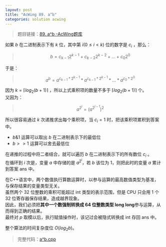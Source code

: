 ```yaml
---
layout: post
title: "AcWing 89. a^b"
categories: solution acwing
---
```


> 题目链接：<a href="https://www.acwing.com/problem/content/91/" target="_blank">89. a^b -AcWing题库</a>

如果 $b$ 在二进制表示下有 $k$ 位，其中第 $i(0\le i<k)$ 位的数字是 $c_i$ ，那么：
> $$b=c_{k-1}2^{k-1}+c_{k-2}2^{k-2}+…+c_{0}2^{0}$$

于是：
> $${a^b}=a^{c_{k-1}*2^{k-1}}*a^{c_{k-1}*2^{k-1}}*…*a^{c_0*2^0}$$

因为 $k=\lceil{log_2(b+1)}\rceil$ ，所以上式乘积项的数量不多于 $\lceil{log_2(b+1)}\rceil$ 个。  
又因为：
> $$a^{2^i}=(a^{2^{i-1}})^2$$

所以很容易通过 $k$ 次递推求出每个乘积项，当 $c_i=1$ 时，把该乘积项累积到答案中。  
* $b\&1$ 运算可以取出 $b$ 在二进制表示下的最低位
* $b>>1$ 运算可以舍去最低位  
  
在递推的过程中将二者结合，就可以遍历 $b$ 在二进制表示下的所有数位 $c_i$ 。  
在循环到 $i$ 次是，变量 $a$ 中存储的是 $a^{2^i}$，若 $b$ 该位为 1，则把此时的变量 $a$ 累计到答案 ans 中。  

在C++语言中，两个数值执行算数运算时，以参与运算的最高数值类型为基准，与保存结果的变量类型无关。  
虽然两个 32 位整数的乘积可能超过 int 类型的表示范围，但是 CPU 只会用 1 个 32 位寄存器保存结果，造成越界现象。  
因此，我们必须把**其中一个数强制转换成 64 位整数类型 long long**参与运算，从而得到正确的结果。  
最终对 $p$ 取模以后，执行赋值操作时，该记过会被隐式转换成 int 存回 ans 中。

整个算法的时间复杂度位 $O(log_2b)$。

> 完整代码：<a href="https://gitee.com/lyccrius/oi/tree/master/www.acwing.com/problem/content/91" target="_blank">a^b.cpp</a>